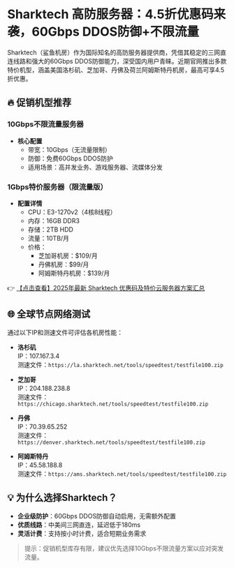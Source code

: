 # Sharktech 高防服务器：4.5折优惠码来袭，60Gbps DDOS防御+不限流量

Sharktech（鲨鱼机房）作为国际知名的高防服务器提供商，凭借其稳定的三网直连线路和强大的60Gbps DDOS防御能力，深受国内用户青睐。近期官网推出多款特价机型，涵盖美国洛杉矶、芝加哥、丹佛及荷兰阿姆斯特丹机房，最高可享4.5折优惠。

## 🔥 促销机型推荐

### 10Gbps不限流量服务器
- **核心配置**  
  - 带宽：10Gbps（无流量限制）  
  - 防御：免费60Gbps DDOS防护  
  - 适用场景：高并发业务、游戏服务器、流媒体分发  

### 1Gbps特价服务器（限流量版）
- **配置详情**  
  - CPU：E3-1270v2（4核8线程）  
  - 内存：16GB DDR3  
  - 存储：2TB HDD  
  - 流量：10TB/月  
  - 价格：  
    - 芝加哥机房：$109/月  
    - 丹佛机房：$99/月  
    - 阿姆斯特丹机房：$139/月  

👉 [【点击查看】2025年最新 Sharktech 优惠码及特价云服务器方案汇总](https://bit.ly/Sharktech)

## 🌐 全球节点网络测试
通过以下IP和测速文件可评估各机房性能：
- **洛杉矶**  
  IP：107.167.3.4  
  测速文件：`https://la.sharktech.net/tools/speedtest/testfile100.zip`  

- **芝加哥**  
  IP：204.188.238.8  
  测速文件：`https://chicago.sharktech.net/tools/speedtest/testfile100.zip`  

- **丹佛**  
  IP：70.39.65.252  
  测速文件：`https://denver.sharktech.net/tools/speedtest/testfile100.zip`  

- **阿姆斯特丹**  
  IP：45.58.188.8  
  测速文件：`https://ams.sharktech.net/tools/speedtest/testfile100.zip`  

## 💡 为什么选择Sharktech？
- **企业级防护**：60Gbps DDOS防御自动启用，无需额外配置  
- **优质线路**：中美间三网直连，延迟低于180ms  
- **灵活计费**：支持按小时计费，适合短期业务需求  

> 提示：促销机型库存有限，建议优先选择10Gbps不限流量方案以应对突发流量。